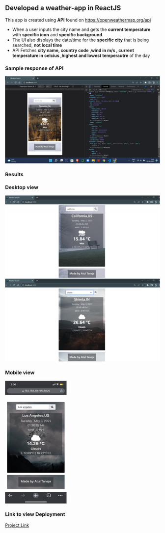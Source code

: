 ## Developed a weather-app in ReactJS

This app is created using **API** found on https://openweathermap.org/api 
<ul>
<li>When a user inputs the city name and gets the <b>current temperature</b> with <b>specific icon</b> and <b>specific background</b>.</li>
<li>The UI also displays the date/time for the <b>specific city</b> that is being searched, <b>not local time</b></li>
<li>API Fetches <b>city name, country code ,wind in m/s , current temperature in celcius ,highest and lowest temperautre</b> of the day</li>
</ul>

### Sample response of API
<img src="./src/sample_response/sample_response.png" width="700">

### Results

### Desktop view

<img src="./src/sample_response/California.png" width="700">
<br/>
<img src="./src/sample_response/Shimla.png" width="700">


### Mobile view

<img src="./src/sample_response/mobile.jpg" height="400" width="200">

### Link to view Deployment

[Project Link](https://atultnj21.github.io/weather-app/)